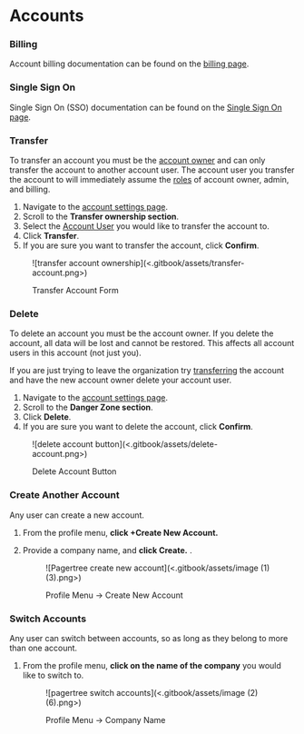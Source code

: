 # Accounts

### Billing

Account billing documentation can be found on the [billing page](billing.md).

### Single Sign On

Single Sign On (SSO) documentation can be found on the [Single Sign On page](single-sign-on-sso.md).

### Transfer

To transfer an account you must be the [account owner](architecture-guide.md#account-owner) and can only transfer the account to another account user. The account user you transfer the account to will immediately assume the [roles](users.md#roles) of account owner, admin, and billing.

1. Navigate to the [account settings page](https://app.pagertree.com/account/settings).
2. Scroll to the **Transfer ownership section**.
3. Select the [Account User](users.md) you would like to transfer the account to.
4. Click **Transfer**.
5. If you are sure you want to transfer the account, click **Confirm**.

<figure>![transfer account ownership](<.gitbook/assets/transfer-account.png>)<figcaption><p>Transfer Account Form</p></figcaption></figure>

### Delete

To delete an account you must be the account owner. If you delete the account, all data will be lost and cannot be restored. This affects all account users in this account (not just you).

If you are just trying to leave the organization try [transferring](accounts.md#transfer) the account and have the new account owner delete your account user.

1. Navigate to the [account settings page](https://app.pagertree.com/account/settings).
2. Scroll to the **Danger Zone section**.
3. Click **Delete**.
4. If you are sure you want to delete the account, click **Confirm**.

<figure>![delete account button](<.gitbook/assets/delete-account.png>)<figcaption><p>Delete Account Button</p></figcaption></figure>

### Create Another Account

Any user can create a new account.

1. From the profile menu, **click +Create New Account.**
2.  Provide a company name, and **click Create.** .

    <figure>![Pagertree create new account](<.gitbook/assets/image (1) (3).png>)<figcaption><p>Profile Menu -> Create New Account</p></figcaption></figure>

### Switch Accounts

Any user can switch between accounts, so as long as they belong to more than one account.

1.  From the profile menu, **click on the name of the company** you would like to switch to.&#x20;

    <figure>![pagertree switch accounts](<.gitbook/assets/image (2) (6).png>)<figcaption><p>Profile Menu -> Company Name</p></figcaption></figure>
